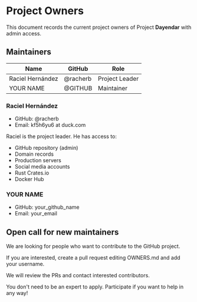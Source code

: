 # Project Owners

This document records the current project owners of Project **Dayendar** with admin access.

## Maintainers

| Name | GitHub | Role |
|-------------------|---------------|-----------------|
| Raciel Hernández | @racherb | Project Leader  |
| YOUR NAME | @GITHUB | Maintainer      |

### Raciel Hernández

- GitHub: @racherb
- Email:  kf5h6yu6 at duck.com

Raciel is the project leader. He has access to:

- GitHub repository (admin)
- Domain records
- Production servers
- Social media accounts
- Rust Crates.io
- Docker Hub

### YOUR NAME

- GitHub: your_github_name
- Email:  your_email

## Open call for new maintainers

We are looking for people who want to contribute to the GitHub project.

If you are interested, create a pull request editing OWNERS.md and add your username.

We will review the PRs and contact interested contributors.

You don't need to be an expert to apply. Participate if you want to help in any way!
